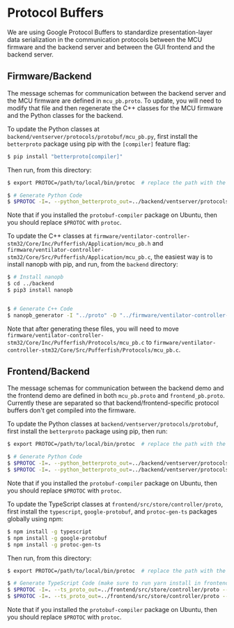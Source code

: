 # Protocol Buffers

We are using Google Protocol Buffers to standardize presentation-layer data
serialization in the communication protocols between the MCU firmware and the
backend server and between the GUI frontend and the backend server.

## Firmware/Backend

The message schemas for communication between the backend server and the  MCU
firmware are defined in `mcu_pb.proto`. To update, you will need to modify that
file and then regenerate the C++ classes for the MCU firmware and the Python
classes for the backend.

To update the Python classes at `backend/ventserver/protocols/protobuf/mcu_pb.py`,
first install the `betterproto` package using pip with the `[compiler]` feature flag:
```bash
$ pip install "betterproto[compiler]"
```
Then run, from this directory:

```bash
$ export PROTOC=/path/to/local/bin/protoc  # replace the path with the one for your computer

$ # Generate Python Code
$ $PROTOC -I=. --python_betterproto_out=../backend/ventserver/protocols/protobuf mcu_pb.proto
```

Note that if you installed the `protobuf-compiler` package on Ubuntu, then you
should replace `$PROTOC` with `protoc`.

To update the C++ classes at
`firmware/ventilator-controller-stm32/Core/Inc/Pufferfish/Application/mcu_pb.h` and
`firmware/ventilator-controller-stm32/Core/Src/Pufferfish/Application/mcu_pb.c`,
the easiest way is to install nanopb with pip, and run, from the `backend` directory:

```bash
$ # Install nanopb
$ cd ../backend
$ pip3 install nanopb


$ # Generate C++ Code
$ nanopb_generator -I "../proto" -D "../firmware/ventilator-controller-stm32/Core/Inc/Pufferfish/Application" -e "" -Q '#include "Pufferfish/Application/%s"' -L '#include "nanopb/%s"' --cpp-descriptors mcu_pb.proto
```

Note that after generating these files, you will need to move
`firmware/ventilator-controller-stm32/Core/Inc/Pufferfish/Protocols/mcu_pb.c`
to `firmware/ventilator-controller-stm32/Core/Src/Pufferfish/Protocols/mcu_pb.c`.

## Frontend/Backend

The message schemas for communication between the backend demo and the frontend
demo are defined in both `mcu_pb.proto` and `frontend_pb.proto`. Currently these
are separated so that backend/frontend-specific protocol buffers don't get compiled
into the firmware.

To update the Python classes at `backend/ventserver/protocols/protobuf`,
first install the `betterproto` package using pip, then run:

```bash
$ export PROTOC=/path/to/local/bin/protoc  # replace the path with the one for your computer

$ # Generate Python Code
$ $PROTOC -I=. --python_betterproto_out=../backend/ventserver/protocols/protobuf mcu_pb.proto
$ $PROTOC -I=. --python_betterproto_out=../backend/ventserver/protocols/protobuf frontend_pb.proto
```

Note that if you installed the `protobuf-compiler` package on Ubuntu, then you
should replace `$PROTOC` with `protoc`.

To update the TypeScript classes at `frontend/src/store/controller/proto`,
first install the `typescript`, `google-protobuf`, and `protoc-gen-ts` packages
globally using npm:

```bash
$ npm install -g typescript
$ npm install -g google-protobuf
$ npm install -g protoc-gen-ts
```

Then run, from this directory:

```bash
$ export PROTOC=/path/to/local/bin/protoc  # replace the path with the one for your computer

$ # Generate TypeScript Code (make sure to run yarn install in frontend first)
$ $PROTOC -I=. --ts_proto_out=../frontend/src/store/controller/proto --plugin="../frontend/node_modules/ts-proto/protoc-gen-ts_proto" mcu_pb.proto
$ $PROTOC -I=. --ts_proto_out=../frontend/src/store/controller/proto --plugin="../frontend/node_modules/ts-proto/protoc-gen-ts_proto" frontend_pb.proto
```

Note that if you installed the `protobuf-compiler` package on Ubuntu, then you
should replace `$PROTOC` with `protoc`.
